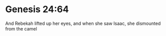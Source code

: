 # Genesis 24:64

And Rebekah lifted up her eyes, and when she saw Isaac, she dismounted from the camel
